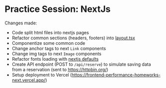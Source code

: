 # Practice Session: NextJs

Changes made:

- Code split html files into nextjs pages
- Refactor common sections (headers, footers) into [layout.tsx](./src/app/layout.tsx)
- Componentize some common code
- Change anchor tags to next `Link` components
- Change img tags to next `Image` components
- Refactor fonts loading with [nextjs defaults](https://nextjs.org/docs/pages/building-your-application/optimizing/fonts)
- Create API endpoint (POST to `/api/reserve`) to simulate saving data from a reservation (sent to https://httpbin.org/)
- Setup deployment to Vercel (https://frontend-performance-homeworks-next.vercel.app/)
